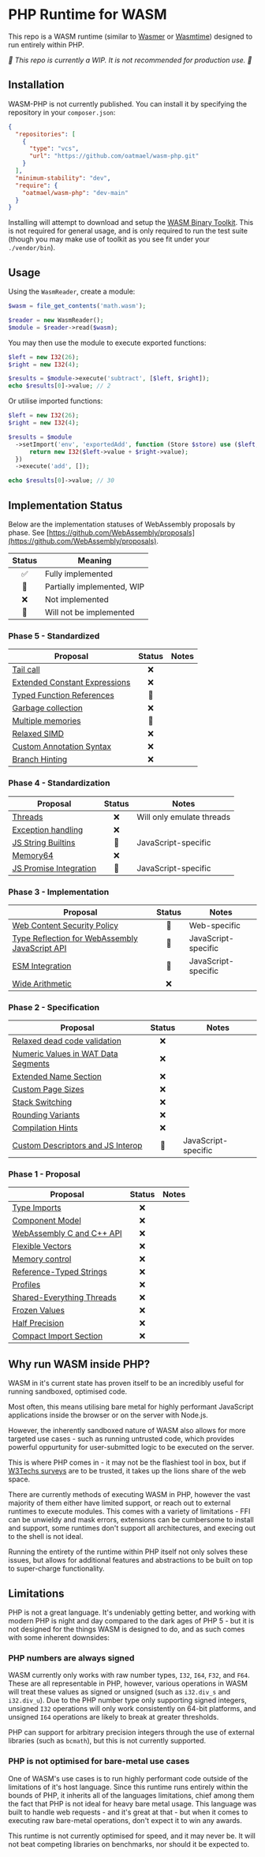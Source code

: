 # PHP Runtime for WASM
This repo is a WASM runtime (similar to [Wasmer](https://github.com/wasmerio/wasmer-php) or [Wasmtime](https://github.com/bytecodealliance/wasmtime)) designed to run entirely within PHP.

*🚧 This repo is currently a WIP. It is not recommended for production use. 🚧*

## Installation
WASM-PHP is not currently published. You can install it by specifying the repository in your `composer.json`:
```json
{
  "repositories": [
    {
      "type": "vcs",
      "url": "https://github.com/oatmael/wasm-php.git"
    }
  ],
  "minimum-stability": "dev",
  "require": {
    "oatmael/wasm-php": "dev-main"
  }
}
```

Installing will attempt to download and setup the [WASM Binary Toolkit](https://github.com/WebAssembly/wabt). This is not required for general usage, and is only required to run the test suite (though you may make use of toolkit as you see fit under your `./vendor/bin`).

## Usage
Using the `WasmReader`, create a module:

```php
$wasm = file_get_contents('math.wasm');

$reader = new WasmReader();
$module = $reader->read($wasm);
```

You may then use the module to execute exported functions:
```php
$left = new I32(26);
$right = new I32(4);

$results = $module->execute('subtract', [$left, $right]);
echo $results[0]->value; // 2
```

Or utilise imported functions:
```php
$left = new I32(26);
$right = new I32(4);

$results = $module
  ->setImport('env', 'exportedAdd', function (Store $store) use ($left, $right) {
      return new I32($left->value + $right->value);
  })
  ->execute('add', []);

echo $results[0]->value; // 30
```

## Implementation Status
Below are the implementation statuses of WebAssembly proposals by phase. See [https://github.com/WebAssembly/proposals](https://github.com/WebAssembly/proposals).

| Status | Meaning |
|:--------:|---------|
| ✅ | Fully implemented |
| 🚧 | Partially implemented, WIP |
| ❌ | Not implemented |
| 🚫 | Will not be implemented |

### Phase 5 - Standardized
| Proposal | Status | Notes |
|----------|:--------:|--------|
| [Tail call](https://github.com/WebAssembly/tail-call) | ❌ |  |
| [Extended Constant Expressions](https://github.com/WebAssembly/extended-const) | ❌ |  |
| [Typed Function References](https://github.com/WebAssembly/function-references) | 🚧 |  |
| [Garbage collection](https://github.com/WebAssembly/gc) | ❌ |  |
| [Multiple memories](https://github.com/WebAssembly/multi-memory) | 🚧 |  |
| [Relaxed SIMD](https://github.com/WebAssembly/relaxed-simd) | ❌ |  |
| [Custom Annotation Syntax](https://github.com/WebAssembly/annotations) | ❌ |  |
| [Branch Hinting](https://github.com/WebAssembly/branch-hinting) | ❌ |  |

### Phase 4 - Standardization
| Proposal | Status | Notes |
|----------|:--------:|--------|
| [Threads](https://github.com/webassembly/threads) | ❌ | Will only emulate threads |
| [Exception handling](https://github.com/WebAssembly/exception-handling) | ❌ |  |
| [JS String Builtins](https://github.com/WebAssembly/js-string-builtins) | 🚫 | JavaScript-specific |
| [Memory64](https://github.com/WebAssembly/memory64) | ❌ |  |
| [JS Promise Integration](https://github.com/WebAssembly/js-promise-integration) | 🚫 | JavaScript-specific |

### Phase 3 - Implementation
| Proposal | Status | Notes |
|----------|:--------:|--------|
| [Web Content Security Policy](https://github.com/WebAssembly/content-security-policy) | 🚫 | Web-specific |
| [Type Reflection for WebAssembly JavaScript API](https://github.com/WebAssembly/js-types) | 🚫 | JavaScript-specific |
| [ESM Integration](https://github.com/WebAssembly/esm-integration) | 🚫 | JavaScript-specific |
| [Wide Arithmetic](https://github.com/WebAssembly/wide-arithmetic) | ❌ |  |

### Phase 2 - Specification
| Proposal | Status | Notes |
|----------|:--------:|--------|
| [Relaxed dead code validation](https://github.com/WebAssembly/relaxed-dead-code-validation) | ❌ |  |
| [Numeric Values in WAT Data Segments](https://github.com/WebAssembly/wat-numeric-values) | ❌ |  |
| [Extended Name Section](https://github.com/WebAssembly/extended-name-section) | ❌ |  |
| [Custom Page Sizes](https://github.com/WebAssembly/custom-page-sizes) | ❌ |  |
| [Stack Switching](https://github.com/WebAssembly/stack-switching) | ❌ |  |
| [Rounding Variants](https://github.com/WebAssembly/rounding-mode-control) | ❌ |  |
| [Compilation Hints](https://github.com/WebAssembly/compilation-hints) | ❌ |  |
| [Custom Descriptors and JS Interop](https://github.com/WebAssembly/custom-descriptors) | 🚫 | JavaScript-specific |

### Phase 1 - Proposal
| Proposal | Status | Notes |
|----------|:--------:|--------|
| [Type Imports](https://github.com/WebAssembly/proposal-type-imports) | ❌ |  |
| [Component Model](https://github.com/WebAssembly/component-model) | ❌ |  |
| [WebAssembly C and C++ API](https://github.com/WebAssembly/wasm-c-api) | ❌ |  |
| [Flexible Vectors](https://github.com/WebAssembly/flexible-vectors) | ❌ |  |
| [Memory control](https://github.com/WebAssembly/memory-control) | ❌ |  |
| [Reference-Typed Strings](https://github.com/WebAssembly/stringref) | ❌ |  |
| [Profiles](https://github.com/WebAssembly/profiles) | ❌ |  |
| [Shared-Everything Threads](https://github.com/WebAssembly/shared-everything-threads) | ❌ |  |
| [Frozen Values](https://github.com/WebAssembly/frozen-values) | ❌ |  |
| [Half Precision](https://github.com/WebAssembly/half-precision) | ❌ |  |
| [Compact Import Section](https://github.com/WebAssembly/compact-import-section) | ❌ |  |

## Why run WASM inside PHP?
WASM in it's current state has proven itself to be an incredibly useful for running sandboxed, optimised code.

Most often, this means utilising bare metal for highly performant JavaScript applications inside the browser or on the server with Node.js.

However, the inherently sandboxed nature of WASM also allows for more targeted use cases - such as running untrusted code, which provides powerful oppurtunity for user-submitted logic to be executed on the server.

This is where PHP comes in - it may not be the flashiest tool in box, but if [W3Techs surveys](https://w3techs.com/technologies/overview/programming_language) are to be trusted, it takes up the lions share of the web space.

There are currently methods of executing WASM in PHP, however the vast majority of them either have limited support, or reach out to external runtimes to execute modules. This comes with a variety of limitations - FFI can be unwieldy and mask errors, extensions can be cumbersome to install and support, some runtimes don't support all architectures, and execing out to the shell is not ideal.

Running the entirety of the runtime within PHP itself not only solves these issues, but allows for additional features and abstractions to be built on top to super-charge functionality.

## Limitations
PHP is not a great language. It's undeniably getting better, and working with modern PHP is night and day compared to the dark ages of PHP 5 - but it is not designed for the things WASM is designed to do, and as such comes with some inherent downsides:

### PHP numbers are always signed
WASM currently only works with raw number types, `I32`, `I64`, `F32`, and `F64`. These are all representable in PHP, however, various operations in WASM will treat these values as signed or unsigned (such as `i32.div_s` and `i32.div_u`). Due to the PHP number type only supporting signed integers, unsigned `I32` operations will only work consistently on 64-bit platforms, and unsigned `I64` operations are likely to break at greater thresholds.

PHP can support for arbitrary precision integers through the use of external libraries (such as `bcmath`), but this is not currently supported.

### PHP is not optimised for bare-metal use cases
One of WASM's use cases is to run highly performant code outside of the limitations of it's host language. Since this runtime runs entirely within the bounds of PHP, it inherits all of the languages limitations, chief among them the fact that PHP is not ideal for heavy bare metal usage. This language was built to handle web requests - and it's great at that - but when it comes to executing raw bare-metal operations, don't expect it to win any awards.

This runtime is not currently optimised for speed, and it may never be. It will not beat competing libraries on benchmarks, nor should it be expected to.

